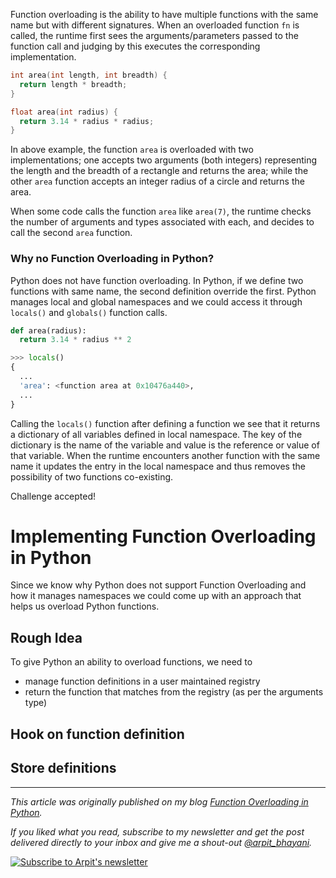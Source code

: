 Function overloading is the ability to have multiple functions with the same name but with different signatures. When an overloaded function `fn` is called, the runtime first sees the arguments/parameters passed to the function call and judging by this executes the corresponding implementation.

```cpp
int area(int length, int breadth) {
  return length * breadth;
}

float area(int radius) {
  return 3.14 * radius * radius;
}
```

In above example, the function `area` is overloaded with two implementations; one accepts two arguments (both integers) representing the length and the breadth of a rectangle and returns the area; while the other `area` function accepts an integer radius of a circle and returns the area.

When some code calls the function `area` like `area(7)`, the runtime checks the number of arguments and types associated with each, and decides to call the second `area` function.

### Why no Function Overloading in Python?
Python does not have function overloading. In Python, if we define two functions with same name, the second definition override the first. Python manages local and global namespaces and we could access it through `locals()` and `globals()` function calls.

```py
def area(radius):
  return 3.14 * radius ** 2

>>> locals()
{
  ...
  'area': <function area at 0x10476a440>,
  ...
}
```

Calling the `locals()` function after defining a function we see that it returns a dictionary of all variables defined in local namespace. The key of the dictionary is the name of the variable and value is the reference or value of that variable. When the runtime encounters another function with the same name it updates the entry in the local namespace and thus removes the possibility of two functions co-existing.

Challenge accepted!

# Implementing Function Overloading in Python

Since we know why Python does not support Function Overloading and how it manages namespaces we could come up with an approach that helps us overload Python functions.

## Rough Idea
To give Python an ability to overload functions, we need to

 - manage function definitions in a user maintained registry
 - return the function that matches from the registry (as per the arguments type)

## Hook on function definition

## Store definitions

---

_This article was originally published on my blog [Function Overloading in Python](https://arpitbhayani.me/blogs/function-overloading)._

_If you liked what you read, subscribe to my newsletter and get the post delivered directly to your inbox and give me a shout-out [@arpit_bhayani](https://twitter.com/arpit_bhayani)._

[![Subscribe to Arpit's newsletter](https://user-images.githubusercontent.com/4745789/72035595-56396b00-32be-11ea-8199-121d0808a53a.png)](https://arpit.substack.com)
